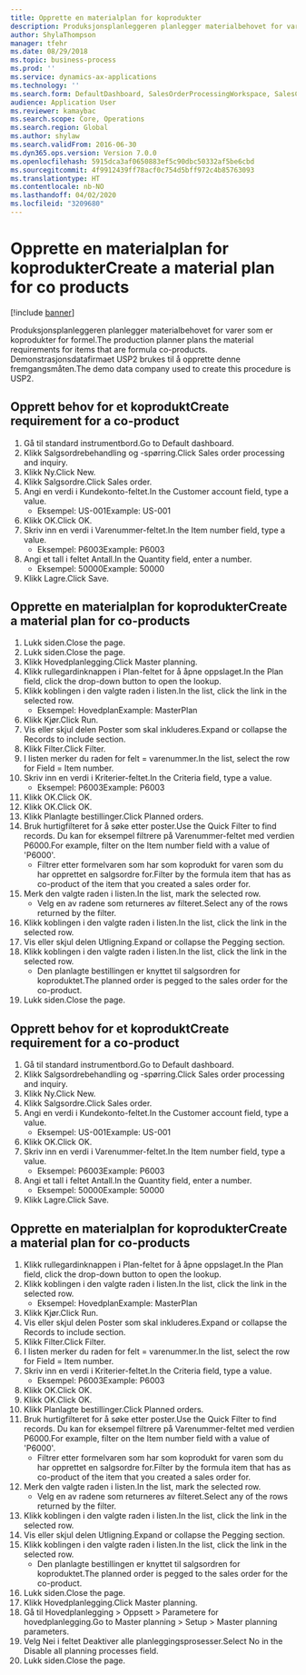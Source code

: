 ```yaml
---
title: Opprette en materialplan for koprodukter
description: Produksjonsplanleggeren planlegger materialbehovet for varer som er koprodukter for formel.
author: ShylaThompson
manager: tfehr
ms.date: 08/29/2018
ms.topic: business-process
ms.prod: ''
ms.service: dynamics-ax-applications
ms.technology: ''
ms.search.form: DefaultDashboard, SalesOrderProcessingWorkspace, SalesCreateOrder, SalesTable, ReqCreatePlanWorkspace, ReqTransPlanCard, SysQueryForm, ReqTransPo
audience: Application User
ms.reviewer: kamaybac
ms.search.scope: Core, Operations
ms.search.region: Global
ms.author: shylaw
ms.search.validFrom: 2016-06-30
ms.dyn365.ops.version: Version 7.0.0
ms.openlocfilehash: 5915dca3af0650883ef5c90dbc50332af5be6cbd
ms.sourcegitcommit: 4f9912439ff78acf0c754d5bff972c4b85763093
ms.translationtype: HT
ms.contentlocale: nb-NO
ms.lasthandoff: 04/02/2020
ms.locfileid: "3209680"
---
```

# <a name="create-a-material-plan-for-co-products"></a><span data-ttu-id="8f642-103">Opprette en materialplan for koprodukter</span><span class="sxs-lookup"><span data-stu-id="8f642-103">Create a material plan for co products</span></span>

[!include [banner](../../includes/banner.md)]

<span data-ttu-id="8f642-104">Produksjonsplanleggeren planlegger materialbehovet for varer som er koprodukter for formel.</span><span class="sxs-lookup"><span data-stu-id="8f642-104">The production planner plans the material requirements for items that are formula co-products.</span></span> <span data-ttu-id="8f642-105">Demonstrasjonsdatafirmaet USP2 brukes til å opprette denne fremgangsmåten.</span><span class="sxs-lookup"><span data-stu-id="8f642-105">The demo data company used to create this procedure is USP2.</span></span>


## <a name="create-requirement-for-a-co-product"></a><span data-ttu-id="8f642-106">Opprett behov for et koprodukt</span><span class="sxs-lookup"><span data-stu-id="8f642-106">Create requirement for a co-product</span></span>
1. <span data-ttu-id="8f642-107">Gå til standard instrumentbord.</span><span class="sxs-lookup"><span data-stu-id="8f642-107">Go to Default dashboard.</span></span>
2. <span data-ttu-id="8f642-108">Klikk Salgsordrebehandling og -spørring.</span><span class="sxs-lookup"><span data-stu-id="8f642-108">Click Sales order processing and inquiry.</span></span>
3. <span data-ttu-id="8f642-109">Klikk Ny.</span><span class="sxs-lookup"><span data-stu-id="8f642-109">Click New.</span></span>
4. <span data-ttu-id="8f642-110">Klikk Salgsordre.</span><span class="sxs-lookup"><span data-stu-id="8f642-110">Click Sales order.</span></span>
5. <span data-ttu-id="8f642-111">Angi en verdi i Kundekonto-feltet.</span><span class="sxs-lookup"><span data-stu-id="8f642-111">In the Customer account field, type a value.</span></span>
    * <span data-ttu-id="8f642-112">Eksempel: US-001</span><span class="sxs-lookup"><span data-stu-id="8f642-112">Example: US-001</span></span>  
6. <span data-ttu-id="8f642-113">Klikk OK.</span><span class="sxs-lookup"><span data-stu-id="8f642-113">Click OK.</span></span>
7. <span data-ttu-id="8f642-114">Skriv inn en verdi i Varenummer-feltet.</span><span class="sxs-lookup"><span data-stu-id="8f642-114">In the Item number field, type a value.</span></span>
    * <span data-ttu-id="8f642-115">Eksempel: P6003</span><span class="sxs-lookup"><span data-stu-id="8f642-115">Example: P6003</span></span>  
8. <span data-ttu-id="8f642-116">Angi et tall i feltet Antall.</span><span class="sxs-lookup"><span data-stu-id="8f642-116">In the Quantity field, enter a number.</span></span>
    * <span data-ttu-id="8f642-117">Eksempel: 50000</span><span class="sxs-lookup"><span data-stu-id="8f642-117">Example: 50000</span></span>  
9. <span data-ttu-id="8f642-118">Klikk Lagre.</span><span class="sxs-lookup"><span data-stu-id="8f642-118">Click Save.</span></span>

## <a name="create-a-material-plan-for-co-products"></a><span data-ttu-id="8f642-119">Opprette en materialplan for koprodukter</span><span class="sxs-lookup"><span data-stu-id="8f642-119">Create a material plan for co-products</span></span>
1. <span data-ttu-id="8f642-120">Lukk siden.</span><span class="sxs-lookup"><span data-stu-id="8f642-120">Close the page.</span></span>
2. <span data-ttu-id="8f642-121">Lukk siden.</span><span class="sxs-lookup"><span data-stu-id="8f642-121">Close the page.</span></span>
3. <span data-ttu-id="8f642-122">Klikk Hovedplanlegging.</span><span class="sxs-lookup"><span data-stu-id="8f642-122">Click Master planning.</span></span>
4. <span data-ttu-id="8f642-123">Klikk rullegardinknappen i Plan-feltet for å åpne oppslaget.</span><span class="sxs-lookup"><span data-stu-id="8f642-123">In the Plan field, click the drop-down button to open the lookup.</span></span>
5. <span data-ttu-id="8f642-124">Klikk koblingen i den valgte raden i listen.</span><span class="sxs-lookup"><span data-stu-id="8f642-124">In the list, click the link in the selected row.</span></span>
    * <span data-ttu-id="8f642-125">Eksempel: Hovedplan</span><span class="sxs-lookup"><span data-stu-id="8f642-125">Example: MasterPlan</span></span>  
6. <span data-ttu-id="8f642-126">Klikk Kjør.</span><span class="sxs-lookup"><span data-stu-id="8f642-126">Click Run.</span></span>
7. <span data-ttu-id="8f642-127">Vis eller skjul delen Poster som skal inkluderes.</span><span class="sxs-lookup"><span data-stu-id="8f642-127">Expand or collapse the Records to include section.</span></span>
8. <span data-ttu-id="8f642-128">Klikk Filter.</span><span class="sxs-lookup"><span data-stu-id="8f642-128">Click Filter.</span></span>
9. <span data-ttu-id="8f642-129">I listen merker du raden for felt = varenummer.</span><span class="sxs-lookup"><span data-stu-id="8f642-129">In the list, select the row for Field = Item number.</span></span>
10. <span data-ttu-id="8f642-130">Skriv inn en verdi i Kriterier-feltet.</span><span class="sxs-lookup"><span data-stu-id="8f642-130">In the Criteria field, type a value.</span></span>
    * <span data-ttu-id="8f642-131">Eksempel: P6003</span><span class="sxs-lookup"><span data-stu-id="8f642-131">Example: P6003</span></span>  
11. <span data-ttu-id="8f642-132">Klikk OK.</span><span class="sxs-lookup"><span data-stu-id="8f642-132">Click OK.</span></span>
12. <span data-ttu-id="8f642-133">Klikk OK.</span><span class="sxs-lookup"><span data-stu-id="8f642-133">Click OK.</span></span>
13. <span data-ttu-id="8f642-134">Klikk Planlagte bestillinger.</span><span class="sxs-lookup"><span data-stu-id="8f642-134">Click Planned orders.</span></span>
14. <span data-ttu-id="8f642-135">Bruk hurtigfilteret for å søke etter poster.</span><span class="sxs-lookup"><span data-stu-id="8f642-135">Use the Quick Filter to find records.</span></span> <span data-ttu-id="8f642-136">Du kan for eksempel filtrere på Varenummer-feltet med verdien P6000.</span><span class="sxs-lookup"><span data-stu-id="8f642-136">For example, filter on the Item number field with a value of 'P6000'.</span></span>
    * <span data-ttu-id="8f642-137">Filtrer etter formelvaren som har som koprodukt for varen som du har opprettet en salgsordre for.</span><span class="sxs-lookup"><span data-stu-id="8f642-137">Filter by the formula item that has as co-product of the item that you created a sales order for.</span></span>  
15. <span data-ttu-id="8f642-138">Merk den valgte raden i listen.</span><span class="sxs-lookup"><span data-stu-id="8f642-138">In the list, mark the selected row.</span></span>
    * <span data-ttu-id="8f642-139">Velg en av radene som returneres av filteret.</span><span class="sxs-lookup"><span data-stu-id="8f642-139">Select any of the rows returned by the filter.</span></span>  
16. <span data-ttu-id="8f642-140">Klikk koblingen i den valgte raden i listen.</span><span class="sxs-lookup"><span data-stu-id="8f642-140">In the list, click the link in the selected row.</span></span>
17. <span data-ttu-id="8f642-141">Vis eller skjul delen Utligning.</span><span class="sxs-lookup"><span data-stu-id="8f642-141">Expand or collapse the Pegging section.</span></span>
18. <span data-ttu-id="8f642-142">Klikk koblingen i den valgte raden i listen.</span><span class="sxs-lookup"><span data-stu-id="8f642-142">In the list, click the link in the selected row.</span></span>
    * <span data-ttu-id="8f642-143">Den planlagte bestillingen er knyttet til salgsordren for koproduktet.</span><span class="sxs-lookup"><span data-stu-id="8f642-143">The planned order is pegged to the sales order for the co-product.</span></span>  
19. <span data-ttu-id="8f642-144">Lukk siden.</span><span class="sxs-lookup"><span data-stu-id="8f642-144">Close the page.</span></span>

## <a name="create-requirement-for-a-co-product"></a><span data-ttu-id="8f642-145">Opprett behov for et koprodukt</span><span class="sxs-lookup"><span data-stu-id="8f642-145">Create requirement for a co-product</span></span>
1. <span data-ttu-id="8f642-146">Gå til standard instrumentbord.</span><span class="sxs-lookup"><span data-stu-id="8f642-146">Go to Default dashboard.</span></span>
2. <span data-ttu-id="8f642-147">Klikk Salgsordrebehandling og -spørring.</span><span class="sxs-lookup"><span data-stu-id="8f642-147">Click Sales order processing and inquiry.</span></span>
3. <span data-ttu-id="8f642-148">Klikk Ny.</span><span class="sxs-lookup"><span data-stu-id="8f642-148">Click New.</span></span>
4. <span data-ttu-id="8f642-149">Klikk Salgsordre.</span><span class="sxs-lookup"><span data-stu-id="8f642-149">Click Sales order.</span></span>
5. <span data-ttu-id="8f642-150">Angi en verdi i Kundekonto-feltet.</span><span class="sxs-lookup"><span data-stu-id="8f642-150">In the Customer account field, type a value.</span></span>
    * <span data-ttu-id="8f642-151">Eksempel: US-001</span><span class="sxs-lookup"><span data-stu-id="8f642-151">Example: US-001</span></span>  
6. <span data-ttu-id="8f642-152">Klikk OK.</span><span class="sxs-lookup"><span data-stu-id="8f642-152">Click OK.</span></span>
7. <span data-ttu-id="8f642-153">Skriv inn en verdi i Varenummer-feltet.</span><span class="sxs-lookup"><span data-stu-id="8f642-153">In the Item number field, type a value.</span></span>
    * <span data-ttu-id="8f642-154">Eksempel: P6003</span><span class="sxs-lookup"><span data-stu-id="8f642-154">Example: P6003</span></span>  
8. <span data-ttu-id="8f642-155">Angi et tall i feltet Antall.</span><span class="sxs-lookup"><span data-stu-id="8f642-155">In the Quantity field, enter a number.</span></span>
    * <span data-ttu-id="8f642-156">Eksempel: 50000</span><span class="sxs-lookup"><span data-stu-id="8f642-156">Example: 50000</span></span>  
9. <span data-ttu-id="8f642-157">Klikk Lagre.</span><span class="sxs-lookup"><span data-stu-id="8f642-157">Click Save.</span></span>

## <a name="create-a-material-plan-for-co-products"></a><span data-ttu-id="8f642-158">Opprette en materialplan for koprodukter</span><span class="sxs-lookup"><span data-stu-id="8f642-158">Create a material plan for co-products</span></span>
1. <span data-ttu-id="8f642-159">Klikk rullegardinknappen i Plan-feltet for å åpne oppslaget.</span><span class="sxs-lookup"><span data-stu-id="8f642-159">In the Plan field, click the drop-down button to open the lookup.</span></span>
2. <span data-ttu-id="8f642-160">Klikk koblingen i den valgte raden i listen.</span><span class="sxs-lookup"><span data-stu-id="8f642-160">In the list, click the link in the selected row.</span></span>
    * <span data-ttu-id="8f642-161">Eksempel: Hovedplan</span><span class="sxs-lookup"><span data-stu-id="8f642-161">Example: MasterPlan</span></span>  
3. <span data-ttu-id="8f642-162">Klikk Kjør.</span><span class="sxs-lookup"><span data-stu-id="8f642-162">Click Run.</span></span>
4. <span data-ttu-id="8f642-163">Vis eller skjul delen Poster som skal inkluderes.</span><span class="sxs-lookup"><span data-stu-id="8f642-163">Expand or collapse the Records to include section.</span></span>
5. <span data-ttu-id="8f642-164">Klikk Filter.</span><span class="sxs-lookup"><span data-stu-id="8f642-164">Click Filter.</span></span>
6. <span data-ttu-id="8f642-165">I listen merker du raden for felt = varenummer.</span><span class="sxs-lookup"><span data-stu-id="8f642-165">In the list, select the row for Field = Item number.</span></span>
7. <span data-ttu-id="8f642-166">Skriv inn en verdi i Kriterier-feltet.</span><span class="sxs-lookup"><span data-stu-id="8f642-166">In the Criteria field, type a value.</span></span>
    * <span data-ttu-id="8f642-167">Eksempel: P6003</span><span class="sxs-lookup"><span data-stu-id="8f642-167">Example: P6003</span></span>  
8. <span data-ttu-id="8f642-168">Klikk OK.</span><span class="sxs-lookup"><span data-stu-id="8f642-168">Click OK.</span></span>
9. <span data-ttu-id="8f642-169">Klikk OK.</span><span class="sxs-lookup"><span data-stu-id="8f642-169">Click OK.</span></span>
10. <span data-ttu-id="8f642-170">Klikk Planlagte bestillinger.</span><span class="sxs-lookup"><span data-stu-id="8f642-170">Click Planned orders.</span></span>
11. <span data-ttu-id="8f642-171">Bruk hurtigfilteret for å søke etter poster.</span><span class="sxs-lookup"><span data-stu-id="8f642-171">Use the Quick Filter to find records.</span></span> <span data-ttu-id="8f642-172">Du kan for eksempel filtrere på Varenummer-feltet med verdien P6000.</span><span class="sxs-lookup"><span data-stu-id="8f642-172">For example, filter on the Item number field with a value of 'P6000'.</span></span>
    * <span data-ttu-id="8f642-173">Filtrer etter formelvaren som har som koprodukt for varen som du har opprettet en salgsordre for.</span><span class="sxs-lookup"><span data-stu-id="8f642-173">Filter by the formula item that has as co-product of the item that you created a sales order for.</span></span>  
12. <span data-ttu-id="8f642-174">Merk den valgte raden i listen.</span><span class="sxs-lookup"><span data-stu-id="8f642-174">In the list, mark the selected row.</span></span>
    * <span data-ttu-id="8f642-175">Velg en av radene som returneres av filteret.</span><span class="sxs-lookup"><span data-stu-id="8f642-175">Select any of the rows returned by the filter.</span></span>  
13. <span data-ttu-id="8f642-176">Klikk koblingen i den valgte raden i listen.</span><span class="sxs-lookup"><span data-stu-id="8f642-176">In the list, click the link in the selected row.</span></span>
14. <span data-ttu-id="8f642-177">Vis eller skjul delen Utligning.</span><span class="sxs-lookup"><span data-stu-id="8f642-177">Expand or collapse the Pegging section.</span></span>
15. <span data-ttu-id="8f642-178">Klikk koblingen i den valgte raden i listen.</span><span class="sxs-lookup"><span data-stu-id="8f642-178">In the list, click the link in the selected row.</span></span>
    * <span data-ttu-id="8f642-179">Den planlagte bestillingen er knyttet til salgsordren for koproduktet.</span><span class="sxs-lookup"><span data-stu-id="8f642-179">The planned order is pegged to the sales order for the co-product.</span></span>  
16. <span data-ttu-id="8f642-180">Lukk siden.</span><span class="sxs-lookup"><span data-stu-id="8f642-180">Close the page.</span></span>
17. <span data-ttu-id="8f642-181">Klikk Hovedplanlegging.</span><span class="sxs-lookup"><span data-stu-id="8f642-181">Click Master planning.</span></span>
18. <span data-ttu-id="8f642-182">Gå til Hovedplanlegging > Oppsett > Parametere for hovedplanlegging.</span><span class="sxs-lookup"><span data-stu-id="8f642-182">Go to Master planning > Setup > Master planning parameters.</span></span>
19. <span data-ttu-id="8f642-183">Velg Nei i feltet Deaktiver alle planleggingsprosesser.</span><span class="sxs-lookup"><span data-stu-id="8f642-183">Select No in the Disable all planning processes field.</span></span>
20. <span data-ttu-id="8f642-184">Lukk siden.</span><span class="sxs-lookup"><span data-stu-id="8f642-184">Close the page.</span></span>

